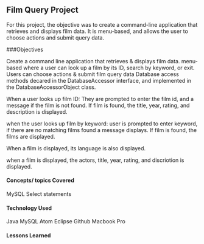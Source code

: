 ## Film Query Project

For this project, the objective was to create a command-line application that
retrieves and displays film data. It is menu-based, and allows the user to choose
actions and submit query data.


###Objectives

Create a command line application that retrieves & displays film data.
menu-based where a user can look up a film by its ID, search by keyword, or exit.
Users can choose actions & submit film query data
Database access methods decared in the DatabaseAccessor interface, and
implemented in the DatabaseAccessorObject class.

When a user looks up film ID:
They are prompted to enter the film id, and a message if the film is not found.
If film is found, the title, year, rating, and description is displayed.

when the user looks up film by keyword:
user is prompted to enter keyword, if there are no matching films found a message displays. If film is found, the films are displayed.

When a film is displayed, its language is also displayed.

when a film is displayed, the actors, title, year, rating, and discriotion is displayed.


#### Concepts/ topics Covered

MySQL
Select statements



#### Technology Used

Java
MySQL
Atom
Eclipse
Github
Macbook Pro


#### Lessons Learned
